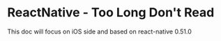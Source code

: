# ReactNative - Too Long Don't Read

This doc will focus on iOS side and based on react-native 0.51.0

